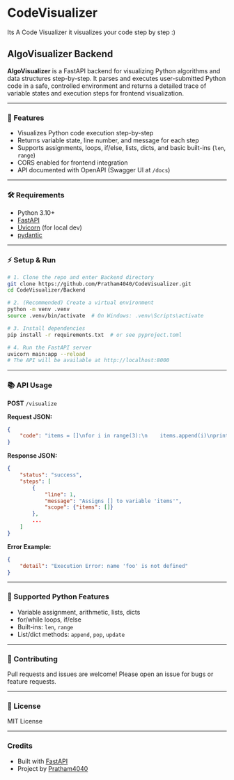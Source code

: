 # CodeVisualizer
Its A Code Visualizer it visualizes your code step by step :)
## AlgoVisualizer Backend

**AlgoVisualizer** is a FastAPI backend for visualizing Python algorithms and data structures step-by-step. It parses and executes user-submitted Python code in a safe, controlled environment and returns a detailed trace of variable states and execution steps for frontend visualization.

---

### 🚀 Features
- Visualizes Python code execution step-by-step
- Returns variable state, line number, and message for each step
- Supports assignments, loops, if/else, lists, dicts, and basic built-ins (`len`, `range`)
- CORS enabled for frontend integration
- API documented with OpenAPI (Swagger UI at `/docs`)

---

### 🛠️ Requirements
- Python 3.10+
- [FastAPI](https://fastapi.tiangolo.com/)
- [Uvicorn](https://www.uvicorn.org/) (for local dev)
- [pydantic](https://docs.pydantic.dev/)

---

### ⚡ Setup & Run

```bash
# 1. Clone the repo and enter Backend directory
git clone https://github.com/Pratham4040/CodeVisualizer.git
cd CodeVisualizer/Backend

# 2. (Recommended) Create a virtual environment
python -m venv .venv
source .venv/bin/activate  # On Windows: .venv\Scripts\activate

# 3. Install dependencies
pip install -r requirements.txt  # or see pyproject.toml

# 4. Run the FastAPI server
uvicorn main:app --reload
# The API will be available at http://localhost:8000
```

---

### 📚 API Usage

**POST** `/visualize`

**Request JSON:**
```json
{
	"code": "items = []\nfor i in range(3):\n    items.append(i)\nprint(items)"
}
```

**Response JSON:**
```json
{
	"status": "success",
	"steps": [
		{
			"line": 1,
			"message": "Assigns [] to variable 'items'",
			"scope": {"items": []}
		},
		...
	]
}
```

**Error Example:**
```json
{
	"detail": "Execution Error: name 'foo' is not defined"
}
```

---

### 🧩 Supported Python Features
- Variable assignment, arithmetic, lists, dicts
- for/while loops, if/else
- Built-ins: `len`, `range`
- List/dict methods: `append`, `pop`, `update`

---

### 🤝 Contributing
Pull requests and issues are welcome! Please open an issue for bugs or feature requests.

---

### 📄 License
MIT License

---

### Credits
- Built with [FastAPI](https://fastapi.tiangolo.com/)
- Project by [Pratham4040](https://github.com/Pratham4040)
